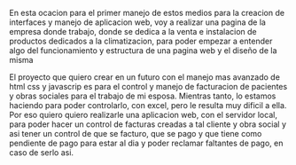 En esta ocacion para el primer manejo de estos medios para la creacion de interfaces y manejo de aplicacion web, voy a realizar una pagina de la empresa donde trabajo, donde se dedica a la venta e instalacion de productos dedicados a la climatizacion, para poder empezar a entender algo del funcionamiento y estructura de una pagina web y el diseño de la misma

El proyecto que quiero crear en un futuro con el manejo mas avanzado de html css y javascrip es para el control y manejo de facturacion de pacientes y obras sociales para el trabajo de mi esposa. 
Mientras tanto, lo estamos haciendo para poder controlarlo, con excel, pero le resulta muy dificil a ella. 
Por eso quiero quiero realizarle una aplicacion web, con el servidor local,  para poder hacer un control de facturas creadas a tal cliente y obra social y asi tener un control de que se facturo, que se pago y que tiene como pendiente de pago para estar al dia y poder reclamar faltantes de pago, en caso de serlo asi.